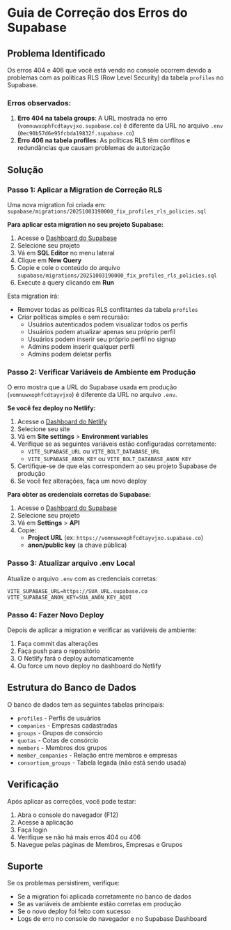 # Guia de Correção dos Erros do Supabase

## Problema Identificado

Os erros 404 e 406 que você está vendo no console ocorrem devido a problemas com as políticas RLS (Row Level Security) da tabela `profiles` no Supabase.

### Erros observados:
1. **Erro 404 na tabela groups**: A URL mostrada no erro (`vomnuwxophfcdtayvjxo.supabase.co`) é diferente da URL no arquivo `.env` (`0ec90b57d6e95fcbda19832f.supabase.co`)
2. **Erro 406 na tabela profiles**: As políticas RLS têm conflitos e redundâncias que causam problemas de autorização

## Solução

### Passo 1: Aplicar a Migration de Correção RLS

Uma nova migration foi criada em: `supabase/migrations/20251003190000_fix_profiles_rls_policies.sql`

**Para aplicar esta migration no seu projeto Supabase:**

1. Acesse o [Dashboard do Supabase](https://supabase.com/dashboard)
2. Selecione seu projeto
3. Vá em **SQL Editor** no menu lateral
4. Clique em **New Query**
5. Copie e cole o conteúdo do arquivo `supabase/migrations/20251003190000_fix_profiles_rls_policies.sql`
6. Execute a query clicando em **Run**

Esta migration irá:
- Remover todas as políticas RLS conflitantes da tabela `profiles`
- Criar políticas simples e sem recursão:
  - Usuários autenticados podem visualizar todos os perfis
  - Usuários podem atualizar apenas seu próprio perfil
  - Usuários podem inserir seu próprio perfil no signup
  - Admins podem inserir qualquer perfil
  - Admins podem deletar perfis

### Passo 2: Verificar Variáveis de Ambiente em Produção

O erro mostra que a URL do Supabase usada em produção (`vomnuwxophfcdtayvjxo`) é diferente da URL no arquivo `.env`.

**Se você fez deploy no Netlify:**

1. Acesse o [Dashboard do Netlify](https://app.netlify.com)
2. Selecione seu site
3. Vá em **Site settings** > **Environment variables**
4. Verifique se as seguintes variáveis estão configuradas corretamente:
   - `VITE_SUPABASE_URL` ou `VITE_BOLT_DATABASE_URL`
   - `VITE_SUPABASE_ANON_KEY` ou `VITE_BOLT_DATABASE_ANON_KEY`
5. Certifique-se de que elas correspondem ao seu projeto Supabase de produção
6. Se você fez alterações, faça um novo deploy

**Para obter as credenciais corretas do Supabase:**

1. Acesse o [Dashboard do Supabase](https://supabase.com/dashboard)
2. Selecione seu projeto
3. Vá em **Settings** > **API**
4. Copie:
   - **Project URL** (ex: `https://vomnuwxophfcdtayvjxo.supabase.co`)
   - **anon/public key** (a chave pública)

### Passo 3: Atualizar arquivo .env Local

Atualize o arquivo `.env` com as credenciais corretas:

```env
VITE_SUPABASE_URL=https://SUA_URL.supabase.co
VITE_SUPABASE_ANON_KEY=SUA_ANON_KEY_AQUI
```

### Passo 4: Fazer Novo Deploy

Depois de aplicar a migration e verificar as variáveis de ambiente:

1. Faça commit das alterações
2. Faça push para o repositório
3. O Netlify fará o deploy automaticamente
4. Ou force um novo deploy no dashboard do Netlify

## Estrutura do Banco de Dados

O banco de dados tem as seguintes tabelas principais:
- `profiles` - Perfis de usuários
- `companies` - Empresas cadastradas
- `groups` - Grupos de consórcio
- `quotas` - Cotas de consórcio
- `members` - Membros dos grupos
- `member_companies` - Relação entre membros e empresas
- `consortium_groups` - Tabela legada (não está sendo usada)

## Verificação

Após aplicar as correções, você pode testar:

1. Abra o console do navegador (F12)
2. Acesse a aplicação
3. Faça login
4. Verifique se não há mais erros 404 ou 406
5. Navegue pelas páginas de Membros, Empresas e Grupos

## Suporte

Se os problemas persistirem, verifique:
- Se a migration foi aplicada corretamente no banco de dados
- Se as variáveis de ambiente estão corretas em produção
- Se o novo deploy foi feito com sucesso
- Logs de erro no console do navegador e no Supabase Dashboard
